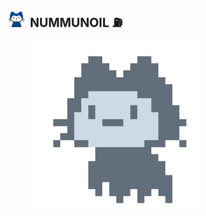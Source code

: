 # <img src="./img/mona-whisper.gif" width="48"> NUMMUNOIL :fuelpump:

<p align="center">
  <img src="https://github.com/nummunoil/nummunoil/blob/dev/img/mona-loading-dimmed.gif">
</p>

